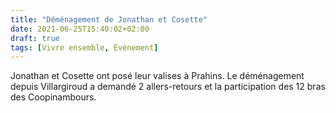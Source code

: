 ```yaml
---
title: "Déménagement de Jonathan et Cosette"
date: 2021-06-25T15:40:02+02:00
draft: true
tags: [Vivre ensemble, Evénement]
---
```


Jonathan et Cosette  ont posé leur valises à Prahins. Le déménagement depuis Villargiroud a demandé 2 allers-retours et la participation des 12 bras des Coopinambours.
